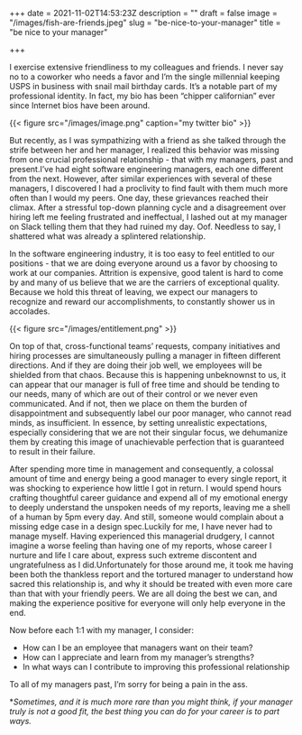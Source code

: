 +++
date = 2021-11-02T14:53:23Z
description = ""
draft = false
image = "/images/fish-are-friends.jpeg"
slug = "be-nice-to-your-manager"
title = "be nice to your manager"

+++


I exercise extensive friendliness to my colleagues and friends. I never say no to a coworker who needs a favor and I’m the single millennial keeping USPS in business with snail mail birthday cards. It’s a notable part of my professional identity. In fact, my bio has been “chipper californian” ever since Internet bios have been around.



{{< figure src="/images/image.png" caption="my twitter bio" >}}



But recently, as I was sympathizing with a friend as she talked through the strife between her and her manager, I realized this behavior was missing from one crucial professional relationship - that with my managers, past and present.I’ve had eight software engineering managers, each one different from the next. However, after similar experiences with several of these managers, I discovered I had a proclivity to find fault with them much more often than I would my peers. One day, these grievances reached their climax. After a stressful top-down planning cycle and a disagreement over hiring left me feeling frustrated and ineffectual, I lashed out at my manager on Slack telling them that they had ruined my day. Oof. Needless to say, I shattered what was already a splintered relationship.



In the software engineering industry, it is too easy to feel entitled to our positions - that we are doing everyone around us a favor by choosing to work at our companies. Attrition is expensive, good talent is hard to come by and many of us believe that we are the carriers of exceptional quality. Because we hold this threat of leaving, we expect our managers to recognize and reward our accomplishments, to constantly shower us in accolades.

{{< figure src="/images/entitlement.png" >}}

On top of that, cross-functional teams’ requests, company initiatives and hiring processes are simultaneously pulling a manager in fifteen different directions. And if they are doing their job well, we employees will be shielded from that chaos. Because this is happening unbeknownst to us, it can appear that our manager is full of free time and should be tending to our needs, many of which are out of their control or we never even communicated. And if not, then we place on them the burden of disappointment and subsequently label our poor manager, who cannot read minds, as insufficient. In essence, by setting unrealistic expectations, especially considering that we are not their singular focus, we dehumanize them by creating this image of unachievable perfection that is guaranteed to result in their failure.



After spending more time in management and consequently, a colossal amount of time and energy being a good manager to every single report, it was shocking to experience how little I got in return. I would spend hours crafting thoughtful career guidance and expend all of my emotional energy to deeply understand the unspoken needs of my reports, leaving me a shell of a human by 5pm every day. And still, someone would complain about a missing edge case in a design spec.Luckily for me, I have never had to manage myself. Having experienced this managerial drudgery, I cannot imagine a worse feeling than having one of my reports, whose career I nurture and life I care about, express such extreme discontent and ungratefulness as I did.Unfortunately for those around me, it took me having been both the thankless report and the tortured manager to understand how sacred this relationship is, and why it should be treated with even more care than that with your friendly peers. We are all doing the best we can, and making the experience positive for everyone will only help everyone in the end.

Now before each 1:1 with my manager, I consider:

* How can I be an employee that managers want on their team?
* How can I appreciate and learn from my manager’s strengths?
* In what ways can I contribute to improving this professional relationship

To all of my managers past, I’m sorry for being a pain in the ass.

*_Sometimes, and it is much more rare than you might think, if your manager truly is not a good fit, the best thing you can do for your career is to part ways._

